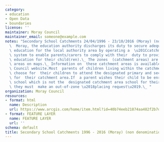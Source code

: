 ```yaml
---
category:
- education
- Open Data
- boundaries
license: ''
maintainer: Moray Council
maintainer_email: someone@example.com
notes: "Secondary School Catchments 24/04/1996 - 23/10/2016 (Moray) (non denominational)In\
  \  Moray, the education authority discharges its duty to secure adequate  and efficient\
  \ education for the local authority area by operating a  \u201Ccatchment area\u201D\
  \ system to enable parents/carers to comply with their  duty to provide efficient\
  \ education for their child(ren).\_ The zones  (catchment areas) are shown as delineated\
  \ areas on maps.\_ Information on  these catchment areas is available at the Moray\
  \ Council website.Most  parents of children living within the catchment area will\
  \ choose for  their children to attend the designated primary and secondary school\
  \ for  their catchment area.If  a parent wishes their child to be enrolled at a\
  \ school which is not the  designated catchment area school for their postal address,\
  \ they must  make an out-of-zone \u2018placing request\u2019.\_ "
organization: Moray Council
resources:
- format: html
  name: Description
  url: https://www.arcgis.com/home/item.html?id=40b74eeb21874aa482f2b7dec312ce4a
- format: FEATURE LAYER
  name: FEATURE LAYER
  url: ''
schema: default
title: Secondary School Catchments 1996 - 2016 (Moray) (non denominational)
---
```

